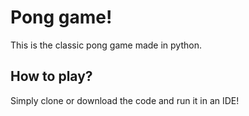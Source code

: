# Pong game!

This is the classic pong game made in python.

## How to play?

Simply clone or download the code and run it in an IDE!
